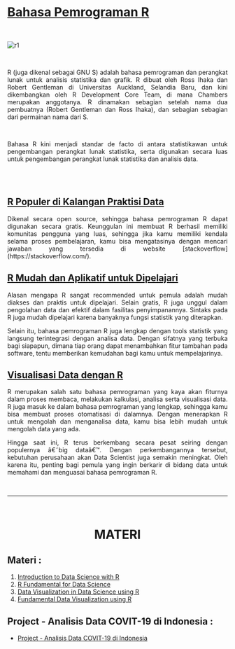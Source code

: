 # [Bahasa Pemrograman R](https://id.wikipedia.org/wiki/R_(bahasa_pemrograman))

<br />

![r1](https://user-images.githubusercontent.com/86232890/125170954-c4286080-e1db-11eb-9a8e-9c672abe9220.jpg)

<br />

<p align="justify">
R (juga dikenal sebagai GNU S) adalah bahasa pemrograman dan perangkat lunak untuk analisis statistika dan grafik. R dibuat oleh Ross Ihaka dan Robert Gentleman di Universitas Auckland, Selandia Baru, dan kini dikembangkan oleh R Development Core Team, di mana Chambers merupakan anggotanya. R dinamakan sebagian setelah nama dua pembuatnya (Robert Gentleman dan Ross Ihaka), dan sebagian sebagian dari permainan nama dari S.
</p>

<br />

<p align="justify">
Bahasa R kini menjadi standar de facto di antara statistikawan untuk pengembangan perangkat lunak statistika, serta digunakan secara luas untuk pengembangan perangkat lunak statistika dan analisis data.
</p>

<br />

<!-- <br /> -->

<br />

## [R Populer di Kalangan Praktisi Data]()

<p align="justify">
Dikenal secara open source, sehingga bahasa pemrograman R dapat digunakan secara gratis. Keunggulan ini membuat R berhasil memiliki komunitas pengguna yang luas, sehingga jika kamu memiliki kendala selama proses pembelajaran, kamu bisa mengatasinya dengan mencari jawaban yang tersedia di website [stackoverflow](https://stackoverflow.com/).
</p>

## [R Mudah dan Aplikatif untuk Dipelajari]()

<p align="justify">
Alasan mengapa R sangat recommended untuk pemula adalah mudah diakses dan praktis untuk dipelajari. Selain gratis, R juga unggul dalam pengolahan data dan efektif dalam fasilitas penyimpanannya. Sintaks pada R juga mudah dipelajari karena banyaknya fungsi statistik yang diterapkan. 
</p>

<p align="justify">
Selain itu, bahasa pemrograman R juga lengkap dengan tools statistik yang langsung terintegrasi dengan analisa data. Dengan sifatnya yang terbuka bagi siapapun, dimana tiap orang dapat menambahkan fitur tambahan pada software, tentu memberikan kemudahan bagi kamu untuk mempelajarinya. 
</p>

## [Visualisasi Data dengan R]()

<p align="justify">
R merupakan salah satu bahasa pemrograman yang kaya akan fiturnya dalam proses membaca, melakukan kalkulasi, analisa serta visualisasi data. R juga masuk ke dalam bahasa pemrograman yang lengkap, sehingga kamu bisa membuat proses otomatisasi di dalamnya. Dengan menerapkan R untuk mengolah dan menganalisa data, kamu bisa lebih mudah untuk mengolah data yang ada. 
</p>

<p align="justify">
Hingga saat ini, R terus berkembang secara pesat seiring dengan populernya â€˜big dataâ€™. Dengan perkembangannya tersebut, kebutuhan perusahaan akan Data Scientist juga semakin meningkat. Oleh karena itu, penting bagi pemula yang ingin berkarir di bidang data untuk memahami dan menguasai bahasa pemrograman R.
</p>

<br />
<!-- # Learn -->

---

<br />

<h1 align="center">MATERI</h1>

<!-- <br /> -->

## Materi :

<!-- <br /> -->

1. [Introduction to Data Science with R](https://github.com/ladyayasophia/Data-Visualization-using-R-BootCamp-Data-Science-DQLab/blob/main/Materi/Introduction%20to%20Data%20Science%20with%20R.r)
    <!-- <br /> -->
2. [R Fundamental for Data Science](https://github.com/ladyayasophia/Data-Visualization-using-R-BootCamp-Data-Science-DQLab/blob/main/Materi/R%20Fundamental%20for%20Data%20Science.r)
    <!-- <br /> -->
3. [Data Visualization in Data Science using R](https://github.com/ladyayasophia/Data-Visualization-using-R-BootCamp-Data-Science-DQLab/blob/main/Materi/Data%20Visualization%20in%20Data%20Science%20using%20R.r)
    <!-- <br /> -->
4. [Fundamental Data Visualization using R](https://github.com/ladyayasophia/Data-Visualization-using-R-BootCamp-Data-Science-DQLab/blob/main/Materi/Fundamental%20Data%20Visualization%20using%20R.r)


## Project - Analisis Data COVIT-19 di Indonesia :

<!-- <br /> -->
* [Project - Analisis Data COVIT-19 di Indonesia]()

